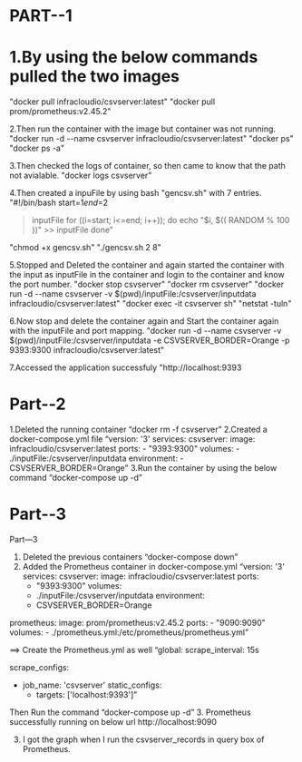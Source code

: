 PART--1
=======
1.By using the below commands pulled the two images
===========================
"docker pull infracloudio/csvserver:latest"
"docker pull prom/prometheus:v2.45.2"

2.Then run the container with the image but container was not running.
"docker run -d --name csvserver infracloudio/csvserver:latest"
"docker ps"
"docker ps -a"

3.Then checked the logs of container, so then came to know that the path not avialable.
"docker logs csvserver"

4.Then created a inpuFile by using bash "gencsv.sh" with 7 entries.
"#!/bin/bash
start=$1
end=$2
> inputFile
for ((i=start; i<=end; i++)); do
    echo "$i, $(( RANDOM % 100 ))" >> inputFile
done"

"chmod +x gencsv.sh"
"./gencsv.sh 2 8"

5.Stopped and Deleted the container and again started the container with the input as inputFile in the container and login to the container and know the port number.
"docker stop csvserver"
"docker rm csvserver"
"docker run -d --name csvserver -v $(pwd)/inputFile:/csvserver/inputdata infracloudio/csvserver:latest"
"docker exec -it csvserver sh"
"netstat -tuln"

6.Now stop and delete the container again and Start the container again with the inputFile and port mapping.
"docker run -d --name csvserver -v $(pwd)/inputFile:/csvserver/inputdata -e CSVSERVER_BORDER=Orange -p 9393:9300 infracloudio/csvserver:latest"

7.Accessed the application successfuly
"http://localhost:9393

Part--2
=======
1.Deleted the running container
“docker rm -f csvserver”
2.Created a docker-compose.yml file 
“version: '3'
services:
  csvserver:
    image: infracloudio/csvserver:latest
    ports:
      - "9393:9300"
    volumes:
      - ./inputFile:/csvserver/inputdata
    environment:
      - CSVSERVER_BORDER=Orange"
3.Run the container by using the below command
 “docker-compose up -d”

 Part--3
 =======
 Part—3
1.	Deleted the previous containers
“docker-compose down”
2.	Added the Prometheus container in docker-compose.yml
“version: '3'
services:
  csvserver:
    image: infracloudio/csvserver:latest
    ports:
      - "9393:9300"
    volumes:
      - ./inputFile:/csvserver/inputdata
    environment:
      - CSVSERVER_BORDER=Orange

  prometheus:
    image: prom/prometheus:v2.45.2
    ports:
      - "9090:9090"
    volumes:
      - ./prometheus.yml:/etc/prometheus/prometheus.yml”

==> Create the Prometheus.yml as well
“global:
  scrape_interval: 15s

scrape_configs:
  - job_name: 'csvserver'
    static_configs:
      - targets: ['localhost:9393']”

Then
Run the command
 “docker-compose up -d”
3.  Prometheus successfully running on below url
http://localhost:9090
 
3.	I got the graph when I run the csvserver_records  in query box of Prometheus.
